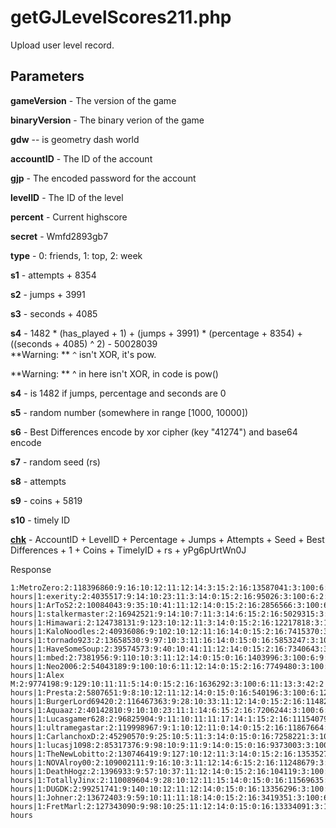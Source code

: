 # getGJLevelScores211.php

Upload user level record.

## Parameters

**gameVersion** - The version of the game

**binaryVersion** - The binary verion of the game

**gdw** -- is geometry dash world

**accountID** - The ID of the account

**gjp** - The encoded password for the account

**levelID** - The ID of the level

**percent** - Current highscore

**secret** - Wmfd2893gb7

**type** - 0: friends, 1: top, 2: week

**s1** - attempts + 8354

**s2** - jumps + 3991

**s3** - seconds + 4085

**s4** - 1482 * (has_played + 1) + (jumps + 3991) * (percentage + 8354) + ((seconds + 4085) ^ 2) - 50028039  
**Warning: ** ```^``` isn't XOR, it's pow.

**Warning: ** ^ in here isn't XOR, in code is pow()

**s4** - is 1482 if jumps, percentage and seconds are 0

**s5** - random number (somewhere in range [1000, 10000])

**s6** - Best Differences encode by xor cipher (key "41274") and base64 encode

**s7** - random seed (rs)

**s8** - attempts

**s9** - coins + 5819

**s10** - timely ID

[**chk**](https://github.com/gd-programming/gddocs/blob/master/docs/topics/encryption/chk.md?id=level-leaderboard) - AccountID + LevelID + Percentage + Jumps + Attempts + Seed + Best Differences + 1 + Coins + TimelyID + rs + yPg6pUrtWn0J

Response

```
1:MetroZero:2:118396860:9:16:10:12:11:12:14:3:15:2:16:13587041:3:100:6:1:13:3:42:2 hours|1:exerity:2:4035517:9:14:10:23:11:3:14:0:15:2:16:95026:3:100:6:2:13:3:42:2 hours|1:ArToS2:2:10084043:9:35:10:41:11:12:14:0:15:2:16:2856566:3:100:6:3:13:3:42:2 hours|1:stalkermaster:2:16942521:9:14:10:7:11:3:14:6:15:2:16:5029315:3:100:6:4:13:3:42:2 hours|1:Himawari:2:124738131:9:123:10:12:11:3:14:0:15:2:16:12217818:3:100:6:5:13:3:42:2 hours|1:KaloNoodles:2:40936086:9:102:10:12:11:16:14:0:15:2:16:7415370:3:100:6:6:13:3:42:2 hours|1:tornado923:2:13658530:9:97:10:3:11:16:14:0:15:0:16:5853247:3:100:6:7:13:3:42:2 hours|1:HaveSomeSoup:2:39574573:9:40:10:41:11:12:14:0:15:2:16:7340643:3:100:6:8:13:3:42:2 hours|1:mbed:2:7381956:9:110:10:3:11:12:14:0:15:0:16:1403996:3:100:6:9:13:3:42:2 hours|1:Neo2006:2:54043189:9:100:10:6:11:12:14:0:15:2:16:7749480:3:100:6:10:13:3:42:2 hours|1:Alex M:2:9774198:9:129:10:11:11:5:14:0:15:2:16:1636292:3:100:6:11:13:3:42:2 hours|1:Presta:2:5807651:9:8:10:12:11:12:14:0:15:0:16:540196:3:100:6:12:13:3:42:2 hours|1:BurgerLord69420:2:116467363:9:28:10:33:11:12:14:0:15:2:16:11482412:3:100:6:13:13:3:42:2 hours|1:Aquaaz:2:40142810:9:10:10:23:11:1:14:6:15:2:16:7206244:3:100:6:14:13:3:42:2 hours|1:Lucasgamer628:2:96825904:9:11:10:11:11:17:14:1:15:2:16:11154079:3:100:6:15:13:3:42:2 hours|1:ultramegastar:2:119998967:9:1:10:12:11:0:14:0:15:2:16:11867664:3:100:6:16:13:3:42:2 hours|1:CarlanchoxD:2:45290570:9:25:10:5:11:3:14:0:15:0:16:7258221:3:100:6:17:13:3:42:2 hours|1:lucasj1098:2:85317376:9:98:10:9:11:9:14:0:15:0:16:9373003:3:100:6:18:13:3:42:2 hours|1:TheNewLobitto:2:130746419:9:127:10:12:11:3:14:0:15:2:16:13535279:3:100:6:19:13:3:42:2 hours|1:NOVAlroy00:2:109002111:9:16:10:3:11:12:14:6:15:2:16:11248679:3:100:6:20:13:3:42:2 hours|1:DeathHogz:2:1396933:9:57:10:37:11:12:14:0:15:2:16:104119:3:100:6:21:13:3:42:2 hours|1:TotallyJinx:2:110089604:9:28:10:12:11:15:14:0:15:0:16:11569635:3:100:6:22:13:3:42:2 hours|1:DUGDK:2:99251741:9:140:10:12:11:12:14:0:15:0:16:13356296:3:100:6:23:13:3:42:2 hours|1:Johner:2:13672403:9:59:10:11:11:18:14:0:15:2:16:3419351:3:100:6:24:13:3:42:2 hours|1:FretMarl:2:127343090:9:98:10:25:11:12:14:0:15:0:16:13334091:3:100:6:25:13:3:42:2 hours
```
